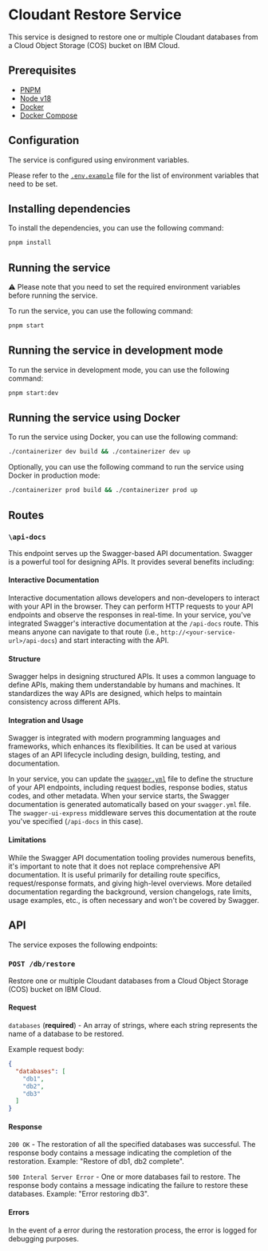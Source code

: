 # Cloudant Restore Service

This service is designed to restore one or multiple Cloudant databases from a Cloud Object Storage (COS) bucket on IBM Cloud.

## Prerequisites

- [PNPM](https://pnpm.io/installation)
- [Node v18](https://nodejs.org/en/download/)
- [Docker](https://www.docker.com/get-started)
- [Docker Compose](https://docs.docker.com/compose/install/)

## Configuration

The service is configured using environment variables.

Please refer to the [`.env.example`](.env.example) file for the list of environment variables that need to be set.

## Installing dependencies

To install the dependencies, you can use the following command:

```bash
pnpm install
```

## Running the service

⚠️ Please note that you need to set the required environment variables before running the service.

To run the service, you can use the following command:

```bash
pnpm start
```

## Running the service in development mode

To run the service in development mode, you can use the following command:

```bash
pnpm start:dev
```

## Running the service using Docker

To run the service using Docker, you can use the following command:

```bash
./containerizer dev build && ./containerizer dev up
```

Optionally, you can use the following command to run the service using Docker in production mode:

```bash
./containerizer prod build && ./containerizer prod up
```

## Routes

### `\api-docs`

This endpoint serves up the Swagger-based API documentation. Swagger is a powerful tool for designing APIs. It provides several benefits including:

#### Interactive Documentation

Interactive documentation allows developers and non-developers to interact with your API in the browser. They can perform HTTP requests to your API endpoints and observe the responses in real-time. In your service, you've integrated Swagger's interactive documentation at the `/api-docs` route. This means anyone can navigate to that route (i.e., `http://<your-service-url>/api-docs`) and start interacting with the API.

#### Structure

Swagger helps in designing structured APIs. It uses a common language to define APIs, making them understandable by humans and machines. It standardizes the way APIs are designed, which helps to maintain consistency across different APIs.

#### Integration and Usage

Swagger is integrated with modern programming languages and frameworks, which enhances its flexibilities. It can be used at various stages of an API lifecycle including design, building, testing, and documentation.

In your service, you can update the [`swagger.yml`](swagger.yml) file to define the structure of your API endpoints, including request bodies, response bodies, status codes, and other metadata. When your service starts, the Swagger documentation is generated automatically based on your `swagger.yml` file. The `swagger-ui-express` middleware serves this documentation at the route you've specified (`/api-docs` in this case).

#### Limitations

While the Swagger API documentation tooling provides numerous benefits, it's important to note that it does not replace comprehensive API documentation. It is useful primarily for detailing route specifics, request/response formats, and giving high-level overviews. More detailed documentation regarding the background, version changelogs, rate limits, usage examples, etc., is often necessary and won't be covered by Swagger.

## API

The service exposes the following endpoints:

### `POST /db/restore`

Restore one or multiple Cloudant databases from a Cloud Object Storage (COS) bucket on IBM Cloud.

#### Request

`databases` (**required**) - An array of strings, where each string represents the name of a database to be restored.

Example request body:

```json
{
  "databases": [
	"db1",
	"db2",
	"db3"
  ]
}
```

#### Response

`200 OK` - The restoration of all the specified databases was successful. The response body contains a message indicating the completion of the restoration. Example: "Restore of db1, db2 complete".

`500 Interal Server Error` - One or more databases fail to restore. The response body contains a message indicating the failure to restore these databases. Example: "Error restoring db3".

#### Errors

In the event of a error during the restoration process, the error is logged for debugging purposes.